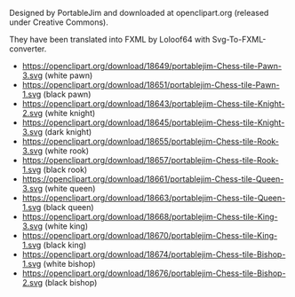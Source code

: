 Designed by PortableJim and downloaded at openclipart.org (released under Creative Commons).

They have been translated into FXML by Loloof64 with Svg-To-FXML-converter.

* https://openclipart.org/download/18649/portablejim-Chess-tile-Pawn-3.svg (white pawn)
* https://openclipart.org/download/18651/portablejim-Chess-tile-Pawn-1.svg (black pawn)
* https://openclipart.org/download/18643/portablejim-Chess-tile-Knight-2.svg (white knight)
* https://openclipart.org/download/18645/portablejim-Chess-tile-Knight-3.svg (dark knight)
* https://openclipart.org/download/18655/portablejim-Chess-tile-Rook-3.svg (white rook)
* https://openclipart.org/download/18657/portablejim-Chess-tile-Rook-1.svg (black rook)
* https://openclipart.org/download/18661/portablejim-Chess-tile-Queen-3.svg (white queen)
* https://openclipart.org/download/18663/portablejim-Chess-tile-Queen-1.svg (black queen)
* https://openclipart.org/download/18668/portablejim-Chess-tile-King-3.svg (white king)
* https://openclipart.org/download/18670/portablejim-Chess-tile-King-1.svg (black king)
* https://openclipart.org/download/18674/portablejim-Chess-tile-Bishop-1.svg (white bishop)
* https://openclipart.org/download/18676/portablejim-Chess-tile-Bishop-2.svg (black bishop)


